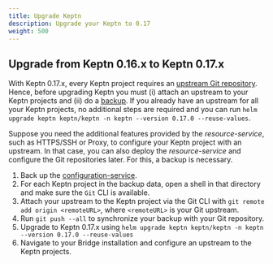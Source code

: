 ```yaml
---
title: Upgrade Keptn
description: Upgrade your Keptn to 0.17
weight: 500
---
```


## Upgrade from Keptn 0.16.x to Keptn 0.17.x

With Keptn 0.17.x, every Keptn project requires an [upstream Git repository](../../0.17.x/manage/git_upstream).
Hence, before upgrading Keptn you must (i) attach an upstream to your Keptn projects and
(ii) do a [backup](../../0.17.x/operate/backup_and_restore/#back-up-configuration-service).
If you already have an upstream for all your Keptn projects, no additional steps are required and you can run `helm upgrade keptn keptn/keptn -n keptn --version 0.17.0 --reuse-values`.

Suppose you need the additional features provided by the *resource-service*,  such as HTTPS/SSH or Proxy, to configure your Keptn project with an upstream. In that case,
you can also deploy the *resource-service* and configure the Git repositories later. For this, a backup is necessary.

1. Back up the [configuration-service](../../0.17.x/operate/backup_and_restore/#back-up-configuration-service).
2. For each Keptn project in the backup data, open a shell in that directory and make sure the `Git` CLI is available.
3. Attach your upstream to the Keptn project via the Git CLI with `git remote add origin <remoteURL>`, where `<remoteURL>` is your Git upstream.
4. Run `git push --all` to synchronize your backup with your Git repository.
5. Upgrade to Keptn 0.17.x using `helm upgrade keptn keptn/keptn -n keptn --version 0.17.0 --reuse-values`
6. Navigate to your Bridge installation and configure an upstream to the Keptn projects.
